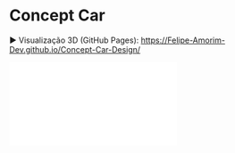 # Concept Car

▶️ Visualização 3D (GitHub Pages): https://Felipe-Amorim-Dev.github.io/Concept-Car-Design/

[![Abrir Viewer 3D](./assets/Concept_Car.stl)](https://Felipe-Amorim-Dev.github.io/Concept-Car-Design/)
